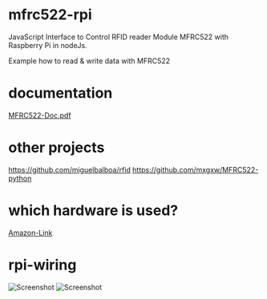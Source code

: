 # mfrc522-rpi

JavaScript Interface to Control RFID reader Module MFRC522 with Raspberry Pi in nodeJs.

Example how to read & write data with MFRC522

# documentation
[MFRC522-Doc.pdf](https://www.nxp.com/documents/data_sheet/MFRC522.pdf)

# other projects
https://github.com/miguelbalboa/rfid
https://github.com/mxgxw/MFRC522-python

# which hardware is used?
[Amazon-Link](https://www.amazon.de/Neuftech-Mifare-Module-KeyCard-Arduino/dp/B00QFDRPZY/ref=sr_1_1?ie=UTF8&qid=1483738266&sr=8-1&keywords=MFRC522)

# rpi-wiring
![Screenshot](https://dl.dropboxusercontent.com/u/13344648/dev/rpi-mfrc522-wiring.PNG)
![Screenshot](https://dl.dropboxusercontent.com/u/13344648/dev/rpi-mfrc522-wiring2.PNG)
